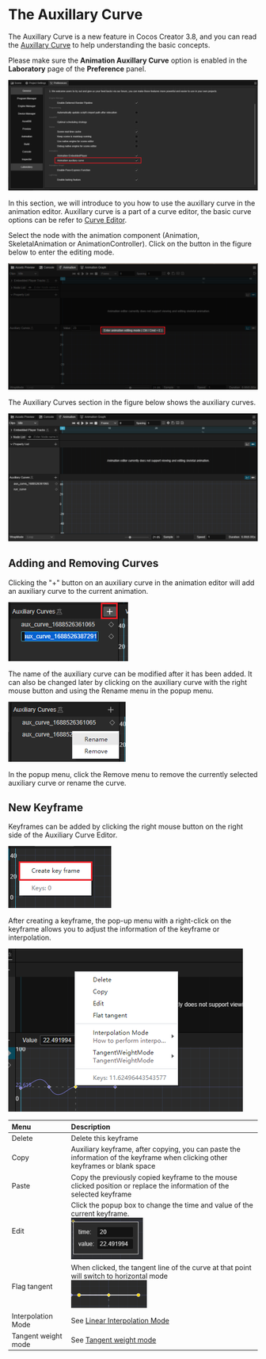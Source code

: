 # The Auxillary Curve

The Auxillary Curve is a new feature in Cocos Creator 3.8, and you can read the [Auxillary Curve](./marionette/procedural-animation/auxiliary-curve/index.md) to help understanding the basic concepts.

Please make sure the **Animation Auxillary Curve** option is enabled in the **Laboratory** page of the **Preference** panel.

![enable.png](./animation-auxiliary-curve/enable.png)

In this section, we will introduce to you how to use the auxillary curve in the animation editor. Auxillary curve is a part of a curve editor, the basic curve options can be refer to [Curve Editor](./curve-editor.md).

Select the node with the animation component (Animation, SkeletalAnimation or AnimationController). Click on the button in the figure below to enter the editing mode.

![start-edit.png](./animation-auxiliary-curve/start-edit.png)

The Auxiliary Curves section in the figure below shows the auxiliary curves.

![overview.png](./animation-auxiliary-curve/overview.png)

## Adding and Removing Curves

Clicking the "+" button on an auxiliary curve in the animation editor will add an auxiliary curve to the current animation.

![add-curve.png](./animation-auxiliary-curve/add-curve.png)

The name of the auxiliary curve can be modified after it has been added. It can also be changed later by clicking on the auxiliary curve with the right mouse button and using the Rename menu in the popup menu.

![add-curve.png](./animation-auxiliary-curve/menu.png)

In the popup menu, click the Remove menu to remove the currently selected auxiliary curve or rename the curve.

## New Keyframe

Keyframes can be added by clicking the right mouse button on the right side of the Auxiliary Curve Editor.

![create-key-frame.png](./animation-auxiliary-curve/create-key-frame.png)

After creating a keyframe, the pop-up menu with a right-click on the keyframe allows you to adjust the information of the keyframe or interpolation.

![keyframe-menu.png](./animation-auxiliary-curve/keyframe-menu.png)

| Menu | Description |
| :--- | :--- |
| Delete | Delete this keyframe | Duplicate | Auxiliary keyframe.
| Copy | Auxiliary keyframe, after copying, you can paste the information of the keyframe when clicking other keyframes or blank space |
| Paste | Copy the previously copied keyframe to the mouse clicked position or replace the information of the selected keyframe |
| Edit | Click the popup box to change the time and value of the current keyframe. <br> ![keyframe-menu.png](./animation-auxiliary-curve/edit-pop.png)
| Flag tangent | When clicked, the tangent line of the curve at that point will switch to horizontal mode<br> ![flat.png](./animation-auxiliary-curve/flat.png)
| Interpolation Mode | See [Linear Interpolation Mode](./curve-editor.md#Interpolation%20Mode) |
| Tangent weight mode | See [Tangent weight mode](./curve-editor.md#Tangent%20Weight%20Mode) |
